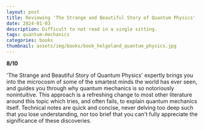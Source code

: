 ```yaml
---
layout: post
title: Reviewing 'The Strange and Beautiful Story of Quantum Physics'
date: 2024-01-03
description: Difficult to not read in a single sitting.
tags: quantum-mechanics
categories: books
thumbnail: assets/img/books/book_helgoland_quantum_physics.jpg
---
```


<b>8/10</b>

'The Strange and Beautiful Story of Quantum Physics' expertly brings you into the microcosm of some of the smartest minds the world has ever seen, and guides you through why quantum mechanics is so notoriously nonintuitive. This approach is a refreshing change to most other literature around this topic which tries, and often fails, to explain quantum mechanics itself. Technical notes are quick and concise, never delving too deep such that you lose understanding, nor too brief that you can't fully appreciate the significance of these discoveries.
